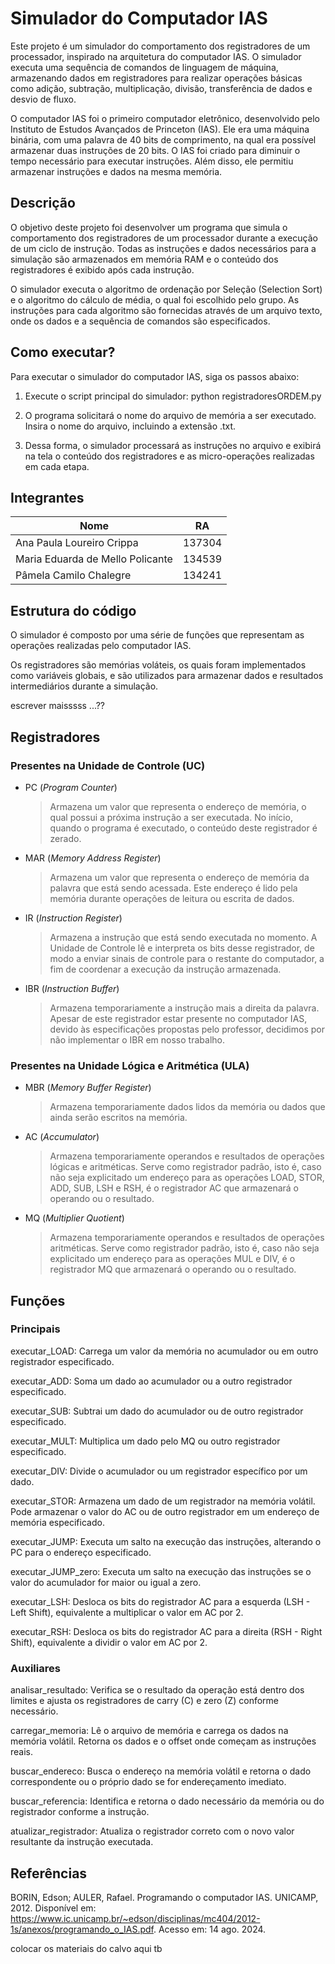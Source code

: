 # Simulador do Computador IAS

Este projeto é um simulador do comportamento dos registradores de um processador, inspirado na arquitetura do computador IAS. O simulador executa uma sequência de comandos de linguagem de máquina, armazenando dados em registradores para realizar operações básicas como adição, subtração, multiplicação, divisão, transferência de dados e desvio de fluxo.

O computador IAS foi o primeiro computador eletrônico, desenvolvido pelo Instituto de Estudos Avançados de Princeton (IAS). Ele era uma máquina binária, com uma palavra de 40 bits de comprimento, na qual era possível armazenar duas instruções de 20 bits. O IAS foi criado para diminuir o tempo necessário para executar instruções. Além disso, ele permitiu armazenar instruções e dados na mesma memória.

## Descrição

O objetivo deste projeto foi desenvolver um programa que simula o comportamento dos registradores de um processador durante a execução de um ciclo de instrução. Todas as instruções e dados necessários para a simulação são armazenados em memória RAM e o conteúdo dos registradores é exibido após cada instrução.

O simulador executa o algoritmo de ordenação por Seleção (Selection Sort) e o algoritmo do cálculo de média, o qual foi escolhido pelo grupo. As instruções para cada algoritmo são fornecidas através de um arquivo texto, onde os dados e a sequência de comandos são especificados.

## Como executar?

Para executar o simulador do computador IAS, siga os passos abaixo:

1. Execute o script principal do simulador: python registradoresORDEM.py

2. O programa solicitará o nome do arquivo de memória a ser executado. Insira o nome do arquivo, incluindo a extensão .txt.

3. Dessa forma, o simulador processará as instruções no arquivo e exibirá na tela o conteúdo dos registradores e as micro-operações realizadas em cada etapa.

## Integrantes

| Nome | RA |
|-----|-----|
| Ana Paula Loureiro Crippa | 137304 |
| Maria Eduarda de Mello Policante | 134539 |
| Pâmela Camilo Chalegre | 134241 |

## Estrutura do código

O simulador é composto por uma série de funções que representam as operações realizadas pelo computador IAS.

Os registradores são memórias voláteis, os quais foram implementados como variáveis globais, e são utilizados para armazenar dados e resultados intermediários durante a simulação.

escrever maisssss ...??

## Registradores

### Presentes na Unidade de Controle (UC)

- PC (*Program Counter*)
	> Armazena um valor que representa o endereço de memória, o qual possui a próxima instrução a ser executada.
	> No início, quando o programa é executado, o conteúdo deste registrador é zerado.

- MAR (*Memory Address Register*) 
	> Armazena um valor que representa o endereço de memória da palavra que está sendo acessada.
	> Este endereço é lido pela memória durante operações de leitura ou escrita de dados.

- IR (*Instruction Register*)
	> Armazena a instrução que está sendo executada no momento.
	> A Unidade de Controle lê e interpreta os bits desse registrador, de modo a enviar sinais de controle para o restante do computador, a fim de coordenar a execução da instrução armazenada.

- IBR (*Instruction Buffer*)
	> Armazena temporariamente a instrução mais a direita da palavra.
	> Apesar de este registrador estar presente no computador IAS, devido às especificações propostas pelo professor, decidimos por não implementar o IBR em nosso trabalho.

### Presentes na Unidade Lógica e Aritmética (ULA)

- MBR (*Memory Buffer Register*)
	> Armazena temporariamente dados lidos da memória ou dados que ainda serão escritos na memória.

- AC (*Accumulator*)
	> Armazena temporariamente operandos e resultados de operações lógicas e aritméticas.
	> Serve como registrador padrão, isto é, caso não seja explicitado um endereço para as operações LOAD, STOR, ADD, SUB, LSH e RSH, é o registrador AC que armazenará o operando ou o resultado.

- MQ (*Multiplier Quotient*)
	> Armazena temporariamente operandos e resultados de operações aritméticas.
	> Serve como registrador padrão, isto é, caso não seja explicitado um endereço para as operações MUL e DIV, é o registrador MQ que armazenará o operando ou o resultado.

## Funções

### Principais

executar_LOAD: Carrega um valor da memória no acumulador ou em outro registrador especificado.

executar_ADD: Soma um dado ao acumulador ou a outro registrador especificado.

executar_SUB: Subtrai um dado do acumulador ou de outro registrador especificado.

executar_MULT: Multiplica um dado pelo MQ ou outro registrador especificado.

executar_DIV: Divide o acumulador ou um registrador específico por um dado.

executar_STOR: Armazena um dado de um registrador na memória volátil. Pode armazenar o valor do AC ou de outro registrador em um endereço de memória especificado.

executar_JUMP: Executa um salto na execução das instruções, alterando o PC para o endereço especificado.

executar_JUMP_zero: Executa um salto na execução das instruções se o valor do acumulador for maior ou igual a zero.

executar_LSH: Desloca os bits do registrador AC para a esquerda (LSH - Left Shift), equivalente a multiplicar o valor em AC por 2.

executar_RSH: Desloca os bits do registrador AC para a direita (RSH - Right Shift), equivalente a dividir o valor em AC por 2.

### Auxiliares

analisar_resultado: Verifica se o resultado da operação está dentro dos limites e ajusta os registradores de carry (C) e zero (Z) conforme necessário.

carregar_memoria: Lê o arquivo de memória e carrega os dados na memória volátil. Retorna os dados e o offset onde começam as instruções reais.

buscar_endereco: Busca o endereço na memória volátil e retorna o dado correspondente ou o próprio dado se for endereçamento imediato.

buscar_referencia: Identifica e retorna o dado necessário da memória ou do registrador conforme a instrução.

atualizar_registrador: Atualiza o registrador correto com o novo valor resultante da instrução executada.

## Referências

BORIN, Edson; AULER, Rafael. Programando o computador IAS. UNICAMP, 2012. Disponível em: https://www.ic.unicamp.br/~edson/disciplinas/mc404/2012-1s/anexos/programando_o_IAS.pdf. Acesso em: 14 ago. 2024.

colocar os materiais do calvo aqui tb
